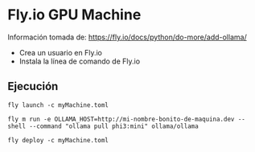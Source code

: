 # Fly.io GPU Machine

Información tomada de: https://fly.io/docs/python/do-more/add-ollama/

- Crea un usuario en Fly.io
- Instala la línea de comando de Fly.io

## Ejecución

```
fly launch -c myMachine.toml 

fly m run -e OLLAMA_HOST=http://mi-nombre-bonito-de-maquina.dev --shell --command "ollama pull phi3:mini" ollama/ollama

fly deploy -c myMachine.toml
```
